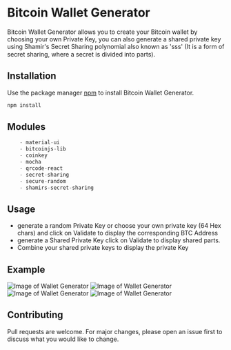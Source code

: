 # Bitcoin Wallet Generator

Bitcoin Wallet Generator allows you to create your Bitcoin wallet by choosing your own Private Key, 
you can also generate a shared private key using Shamir's Secret Sharing polynomial also known as 'sss' 
(It is a form of secret sharing, where a secret is divided into parts). 
<img src="https://media.giphy.com/media/l49JMVDvP8D38LHwI/giphy.gif" width="15" height="15">

## Installation

Use the package manager [npm](https://www.npmjs.com/) to install Bitcoin Wallet Generator.

```bash
npm install
```

## Modules

```javascript
    - material-ui
    - bitcoinjs-lib
    - coinkey
    - mocha
    - qrcode-react
    - secret-sharing
    - secure-random
    - shamirs-secret-sharing
```

## Usage
- generate a random Private Key or choose your own private key (64 Hex chars) and click on Validate to display the corresponding BTC Address
- generate a Shared Private Key click on Validate to display shared parts.
- Combine your shared private keys to display the private Key

## Example

![Image of Wallet Generator](https://github.com/Aboudjem/WalletGenerator/blob/master/public/img/BitcoinGenerator1.png)
![Image of Wallet Generator](https://github.com/Aboudjem/WalletGenerator/blob/master/public/img/BitcoinGenerator2.png)
![Image of Wallet Generator](https://github.com/Aboudjem/WalletGenerator/blob/master/public/img/BitcoinGenerator3.png)
![Image of Wallet Generator](https://github.com/Aboudjem/WalletGenerator/blob/master/public/img/BitcoinGenerator4.png)


## Contributing
Pull requests are welcome. For major changes, please open an issue first to discuss what you would like to change.